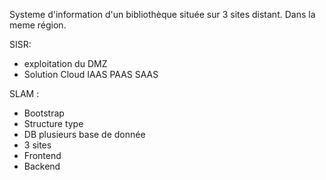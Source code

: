 Systeme d'information d'un bibliothèque située sur 3 sites distant.
Dans la meme région.

SISR:
- exploitation du DMZ
- Solution Cloud IAAS PAAS SAAS

SLAM : 
- Bootstrap
- Structure type
- DB plusieurs base de donnée
- 3 sites
- Frontend
- Backend